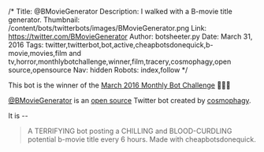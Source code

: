 /*
Title: @BMovieGenerator
Description: I walked with a B-movie title generator.
Thumbnail: /content/bots/twitterbots/images/BMovieGenerator.png
Link: https://twitter.com/BMovieGenerator
Author: botsheeter.py
Date: March 31, 2016
Tags: twitter,twitterbot,bot,active,cheapbotsdonequick,b-movie,movies,film and tv,horror,monthlybotchallenge,winner,film,tracery,cosmophagy,open source,opensource
Nav: hidden
Robots: index,follow
*/

<div class="note">
  This bot is the winner of the <a href="/monthly-bot-challenge/2016-march/">March 2016 Monthly Bot Challenge</a> 👏👏👏
</div>

[@BMovieGenerator](https://twitter.com/BMovieGenerator) is an [open source](http://cheapbotsdonequick.com/source/BMovieGenerator) Twitter bot created by [cosmophagy](http://cosmophagy.tumblr.com). 

It is --

> A TERRIFYING bot posting a CHILLING and BLOOD-CURDLING potential b-movie title every 6 hours. Made with cheapbotsdonequick. 


